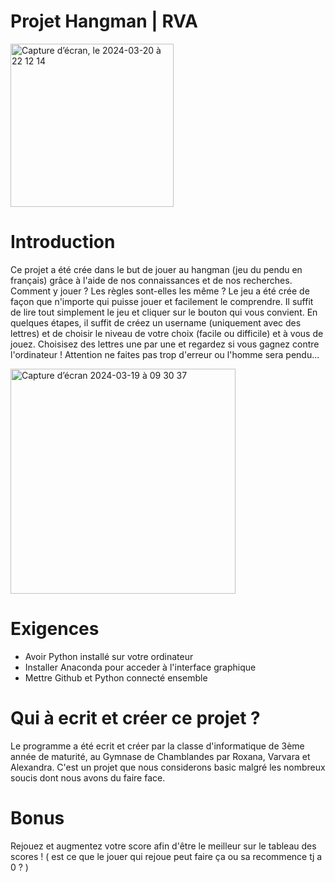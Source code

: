 # Projet Hangman | RVA
<img width="261" alt="Capture d’écran, le 2024-03-20 à 22 12 14" src="https://github.com/varioucha/projet_hangman/assets/156777055/f45a46c7-a9fb-4013-9698-d134fcb57cb8">

# Introduction 
Ce projet a été crée dans le but de jouer au hangman (jeu du pendu en français) grâce à l'aide de nos connaissances et de nos recherches. Comment y jouer ? Les règles sont-elles les même ? Le jeu a été crée de façon que n'importe qui puisse jouer et facilement le comprendre. Il suffit de lire tout simplement le jeu et cliquer sur le bouton qui vous convient. En quelques étapes, il suffit de créez un username (uniquement avec des lettres) et de choisir le niveau de votre choix (facile ou difficile) et à vous de jouez. Choisisez des lettres une par une et regardez si vous gagnez contre l'ordinateur ! Attention ne faites pas trop d'erreur ou l'homme sera pendu...



<img width="360" alt="Capture d’écran 2024-03-19 à 09 30 37" src="https://github.com/varioucha/projet_hangman/assets/156777055/90de579f-f09a-43e3-b2f6-d50d7a5fde8a">

# Exigences 
* Avoir Python installé sur votre ordinateur
* Installer Anaconda pour acceder à l'interface graphique
* Mettre Github et Python connecté ensemble

# Qui à ecrit et créer ce projet ? 
Le programme a été ecrit et créer par la classe d'informatique de 3ème année de maturité, au Gymnase de Chamblandes par Roxana, Varvara et Alexandra. C'est un projet que nous considerons basic malgré les nombreux soucis dont nous avons du faire face.  


# Bonus 
Rejouez et augmentez votre score afin d'être le meilleur sur le tableau des scores ! ( est ce que le jouer qui rejoue peut faire ça ou sa recommence tj a 0 ? )
